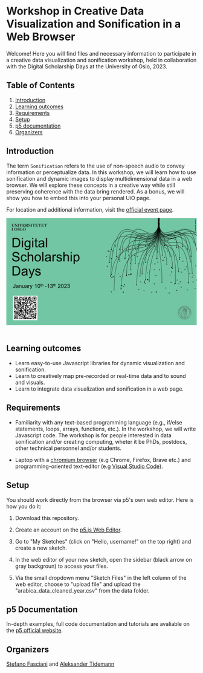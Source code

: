 # Workshop in Creative Data Visualization and Sonification in a Web Browser

Welcome! Here you will find files and necessary information to participate in a creative data visualization and sonification workshop, held in collaboration with the Digital Scholarship Days at the University of Oslo, 2023. 

## Table of Contents 

1. [Introduction](#intro)
2. [Learning outcomes](#learning-outcomes)
3. [Requirements](#requirements)
4. [Setup](#setup)
5. [p5 documentation](#p5-documentation)
6. [Organizers](#organizers)

## Introduction

The term `Sonification` refers to the use of non-speech audio to convey information or perceptualize data. In this workshop, we will learn how to use sonification and dynamic images to display multidimensional data in a web browser. We will explore these concepts in a creative way while still preserving coherence with the data bring rendered. As a bonus, we will show you how to embed this into your personal UiO page.

For location and additional information, visit the [official event page](https://www.ub.uio.no/english/courses-events/events/all-libraries/2023/digital-scholarship-days/data-visualization.html).

<div align="left">
 <img src="/img/dsc-days.png" width=600>
</div>
</br>

## Learning outcomes

- Learn easy-to-use Javascript libraries for dynamic visualization and sonification.
- Learn to creatively map pre-recorded or real-time data and to sound and visuals.
- Learn to integrate data visualization and sonification in a web page.

## Requirements

- Familiarity with any text-based programming language (e.g., if/else statements, loops, arrays, functions, etc.). In the workshop, we will write Javascript code. The workshop is for people interested in data sonification and/or creating computing, wheter it be PhDs, postdocs, other technical personnel and/or students.

- Laptop with a [chromium browser](<https://en.wikipedia.org/wiki/Chromium_(web_browser)>) (e.g Chrome, Firefox, Brave etc.) and programming-oriented text-editor (e.g [Visual Studio Code](https://code.visualstudio.com/download)).

## Setup

You should work directly from the browser via p5's own web editor. Here is how you do it:

1. Download this repository.

2. Create an account on the [p5.js Web Editor](https://editor.p5js.org/).

3. Go to "My Sketches" (click on "Hello, username!" on the top right) and create a new sketch.

4. In the web editor of your new sketch, open the sidebar (black arrow on gray backgroun) to access your files.

5. Via the small dropdown menu "Sketch Files" in the left column of the web editor, choose to "upload file" and upload the "arabica_data_cleaned_year.csv" from the data folder.

<!-- <div align="left">
 <img src="/fig/local-3-vsc.png" width=600>
</div>
</br> -->

## p5 Documentation

In-depth examples, full code documentation and tutorials are avaliable on the [p5 official website](https://p5js.org/).

## Organizers

[Stefano Fasciani](https://github.com/stefanofasciani) and [Aleksander Tidemann](https://github.com/aleksati)

